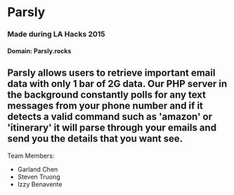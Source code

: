 # Parsly
### Made during LA Hacks 2015
#### Domain: Parsly.rocks

## Parsly allows users to retrieve important email data with only 1 bar of 2G data. Our PHP server in the background constantly polls for any text messages from your phone number and if it detects a valid command such as 'amazon' or 'itinerary' it will parse through your emails and send you the details that you want see.

Team Members:
* Garland Chen
* Steven Truong 
* Izzy Benavente
